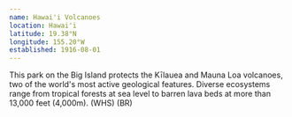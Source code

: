 ```yaml
---
name: Hawai'i Volcanoes
location: Hawai'i
latitude: 19.38°N
longitude: 155.20°W
established: 1916-08-01
---
```


This park on the Big Island protects the Kīlauea and Mauna Loa volcanoes, two of the world's most active geological features. Diverse ecosystems range from tropical forests at sea level to barren lava beds at more than 13,000 feet (4,000m). (WHS) (BR)
